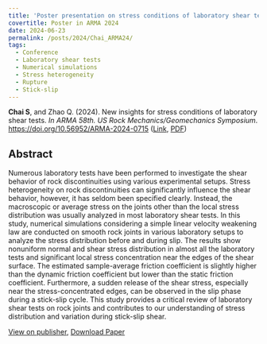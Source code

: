 ```yaml
---
title: 'Poster presentation on stress conditions of laboratory shear tests in ARMA 2024'
covertitle: Poster in ARMA 2024
date: 2024-06-23
permalink: /posts/2024/Chai_ARMA24/
tags:
  - Conference
  - Laboratory shear tests
  - Numerical simulations
  - Stress heterogeneity
  - Rupture
  - Stick-slip
---
```



**Chai S**, and Zhao Q. (2024). New insights for stress conditions of laboratory shear tests. _In ARMA 58th. US Rock Mechanics/Geomechanics Symposium_. https://doi.org/10.56952/ARMA-2024-0715 ([Link](https://onepetro.org/ARMAUSRMS/proceedings-abstract/ARMA24/ARMA24/ARMA-2024-0715/549558), [PDF](https://armarocks.net/papers/715.pdf))


## Abstract
Numerous laboratory tests have been performed to investigate the shear behavior of rock discontinuities using various experimental setups. Stress heterogeneity on rock discontinuities can significantly influence the shear behavior, however, it has seldom been specified clearly. Instead, the macroscopic or average stress on the joints other than the local stress distribution was usually analyzed in most laboratory shear tests. In this study, numerical simulations considering a simple linear velocity weakening law are conducted on smooth rock joints in various laboratory setups to analyze the stress distribution before and during slip. The results show nonuniform normal and shear stress distribution in almost all the laboratory tests and significant local stress concentration near the edges of the shear surface. The estimated sample-average friction coefficient is slightly higher than the dynamic friction coefficient but lower than the static friction coefficient. Furthermore, a sudden release of the shear stress, especially near the stress-concentrated edges, can be observed in the slip phase during a stick-slip cycle. This study provides a critical review of laboratory shear tests on rock joints and contributes to our understanding of stress distribution and variation during stick-slip shear.

<!--<img src='/images/Conferences/Chai_et_al_AGU24.png'>-->

[View on publisher](https://onepetro.org/ARMAUSRMS/proceedings-abstract/ARMA24/ARMA24/ARMA-2024-0715/549558), [Download Paper](https://armarocks.net/papers/715.pdf)
